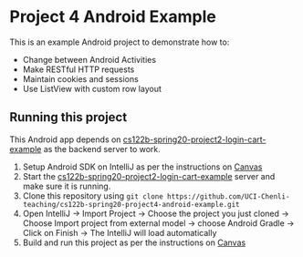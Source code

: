 # Project 4 Android Example

This is an example Android project to demonstrate how to:

- Change between Android Activities
- Make RESTful HTTP requests
- Maintain cookies and sessions
- Use ListView with custom row layout

## Running this project

This Android app depends on [cs122b-spring20-project2-login-cart-example](https://github.com/UCI-Chenli-teaching/cs122b-spring20-project2-login-cart-example) as the backend server to work.

1. Setup Android SDK on IntelliJ as per the instructions on [Canvas](https://canvas.eee.uci.edu/courses/26486/pages/p4-task-2-developing-an-android-app-for-fabflix)
2. Start the [cs122b-spring20-project2-login-cart-example](https://github.com/UCI-Chenli-teaching/cs122b-spring20-project2-login-cart-example) server and make sure it is running.
3. Clone this repository using `git clone https://github.com/UCI-Chenli-teaching/cs122b-spring20-project4-android-example.git`
4. Open IntelliJ -> Import Project -> Choose the project you just cloned -> Choose Import project from external model -> choose Android Gradle -> Click on Finish -> The IntelliJ will load automatically
5. Build and run this project as per the instructions on [Canvas](https://canvas.eee.uci.edu/courses/26486/pages/p4-task-2-developing-an-android-app-for-fabflix)
